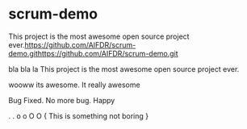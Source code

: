 # scrum-demo

This project is the most awesome open source project ever.https://github.com/AIFDR/scrum-demo.githttps://github.com/AIFDR/scrum-demo.git


bla bla la
This project is the most awesome open source project ever.

wooww its awesome. It really awesome

Bug Fixed. No more bug. Happy


. . o o O O { This is something not boring }
